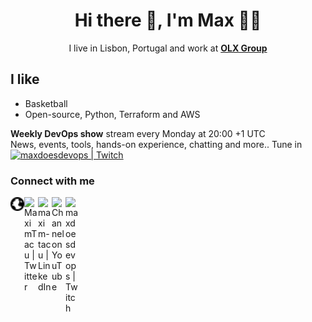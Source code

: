 <h1 align='center'> Hi there 👋, I'm Max 👩‍💻 </h1>

<p align='center'>
  I live in Lisbon, Portugal and work at <b><a href="https://www.olxgroup.com/">OLX Group</a></b> 
</p>

## I like

- Basketball
- Open-source, Python, Terraform and AWS 

**Weekly DevOps show** stream every Monday at 20:00 +1 UTC  
News, events, tools, hands-on experience, chatting and more.. Tune in 
[<img alt="maxdoesdevops | Twitch" width="22px" src="https://cdn.jsdelivr.net/npm/simple-icons@v3/icons/twitch.svg" />][twitch]

### Connect with me

[<img align="left" alt="maximtacu.com" width="22px" src="https://raw.githubusercontent.com/iconic/open-iconic/master/svg/globe.svg" />][website]
[<img align="left" alt="MaximTacu | Twitter" width="22px" src="https://cdn.jsdelivr.net/npm/simple-icons@v3/icons/twitter.svg" />][twitter]
[<img align="left" alt="maxim-tacu | LinkedIn" width="22px" src="https://cdn.jsdelivr.net/npm/simple-icons@v3/icons/linkedin.svg" />][linkedin]
[<img align="left" alt="Channel on YouTube" width="22px" src="https://cdn.jsdelivr.net/npm/simple-icons@v3/icons/youtube.svg" />][youtube]
[<img align="left" alt="maxdoesdevops | Twitch" width="22px" src="https://cdn.jsdelivr.net/npm/simple-icons@v3/icons/twitch.svg" />][twitch]

[website]: https://www.maximtacu.com
[twitter]: https://twitter.com/MaximTacu
[linkedin]: https://www.linkedin.com/in/maxim-tacu/
[youtube]: https://bit.ly/2FhDjpu
[twitch]: https://twitch.tv/maxdoesdevops

<!--
**maxtacu/maxtacu** is a ✨ _special_ ✨ repository because its `README.md` (this file) appears on your GitHub profile.
-->
